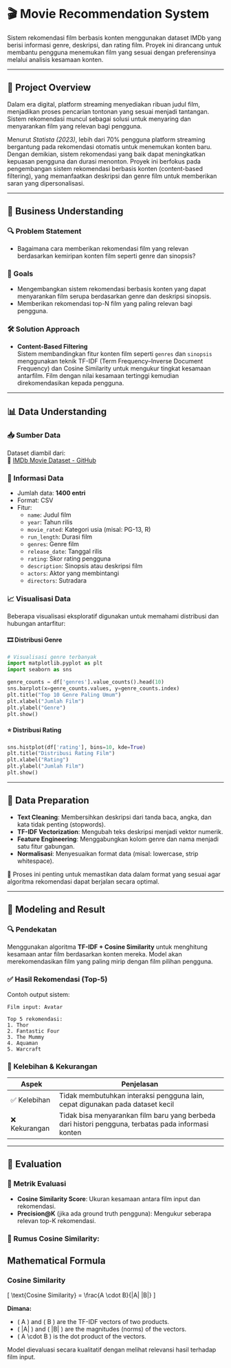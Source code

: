 # 🎬 Movie Recommendation System

Sistem rekomendasi film berbasis konten menggunakan dataset IMDb yang berisi informasi genre, deskripsi, dan rating film. Proyek ini dirancang untuk membantu pengguna menemukan film yang sesuai dengan preferensinya melalui analisis kesamaan konten.

---

## 📝 Project Overview

Dalam era digital, platform streaming menyediakan ribuan judul film, menjadikan proses pencarian tontonan yang sesuai menjadi tantangan. Sistem rekomendasi muncul sebagai solusi untuk menyaring dan menyarankan film yang relevan bagi pengguna.

Menurut *Statista (2023)*, lebih dari 70% pengguna platform streaming bergantung pada rekomendasi otomatis untuk menemukan konten baru. Dengan demikian, sistem rekomendasi yang baik dapat meningkatkan kepuasan pengguna dan durasi menonton. Proyek ini berfokus pada pengembangan sistem rekomendasi berbasis konten (content-based filtering), yang memanfaatkan deskripsi dan genre film untuk memberikan saran yang dipersonalisasi.

---

## 💼 Business Understanding

### 🔍 Problem Statement

- Bagaimana cara memberikan rekomendasi film yang relevan berdasarkan kemiripan konten film seperti genre dan sinopsis?

### 🎯 Goals

- Mengembangkan sistem rekomendasi berbasis konten yang dapat menyarankan film serupa berdasarkan genre dan deskripsi sinopsis.
- Memberikan rekomendasi top-N film yang paling relevan bagi pengguna.

### 🛠️ Solution Approach

- **Content-Based Filtering**  
  Sistem membandingkan fitur konten film seperti `genres` dan `sinopsis` menggunakan teknik TF-IDF (Term Frequency–Inverse Document Frequency) dan Cosine Similarity untuk mengukur tingkat kesamaan antarfilm. Film dengan nilai kesamaan tertinggi kemudian direkomendasikan kepada pengguna.

---

## 📊 Data Understanding

### 📥 Sumber Data

Dataset diambil dari:  
🔗 [IMDb Movie Dataset - GitHub](https://github.com/Rahmathidayat4299/dataset-movie-recomendation)

### 📐 Informasi Data

- Jumlah data: **1400 entri**
- Format: CSV
- Fitur:
  - `name`: Judul film
  - `year`: Tahun rilis
  - `movie_rated`: Kategori usia (misal: PG-13, R)
  - `run_length`: Durasi film
  - `genres`: Genre film
  - `release_date`: Tanggal rilis
  - `rating`: Skor rating pengguna
  - `description`: Sinopsis atau deskripsi film
  - `actors`: Aktor yang membintangi
  - `directors`: Sutradara

### 📈 Visualisasi Data

Beberapa visualisasi eksploratif digunakan untuk memahami distribusi dan hubungan antarfitur:

#### 🎞️ Distribusi Genre

```python
# Visualisasi genre terbanyak
import matplotlib.pyplot as plt
import seaborn as sns

genre_counts = df['genres'].value_counts().head(10)
sns.barplot(x=genre_counts.values, y=genre_counts.index)
plt.title("Top 10 Genre Paling Umum")
plt.xlabel("Jumlah Film")
plt.ylabel("Genre")
plt.show()
```

#### ⭐ Distribusi Rating

```python
sns.histplot(df['rating'], bins=10, kde=True)
plt.title("Distribusi Rating Film")
plt.xlabel("Rating")
plt.ylabel("Jumlah Film")
plt.show()
```

---

## 🧹 Data Preparation

- **Text Cleaning**: Membersihkan deskripsi dari tanda baca, angka, dan kata tidak penting (stopwords).
- **TF-IDF Vectorization**: Mengubah teks deskripsi menjadi vektor numerik.
- **Feature Engineering**: Menggabungkan kolom genre dan nama menjadi satu fitur gabungan.
- **Normalisasi**: Menyesuaikan format data (misal: lowercase, strip whitespace).

📌 Proses ini penting untuk memastikan data dalam format yang sesuai agar algoritma rekomendasi dapat berjalan secara optimal.

---

## 🤖 Modeling and Result

### 🔍 Pendekatan

Menggunakan algoritma **TF-IDF + Cosine Similarity** untuk menghitung kesamaan antar film berdasarkan konten mereka. Model akan merekomendasikan film yang paling mirip dengan film pilihan pengguna.

### ✅ Hasil Rekomendasi (Top-5)

Contoh output sistem:

```
Film input: Avatar

Top 5 rekomendasi:
1. Thor
2. Fantastic Four
3. The Mummy
4. Aquaman
5. Warcraft

```

### 📌 Kelebihan & Kekurangan

| Aspek | Penjelasan |
|-------|------------|
| ✅ Kelebihan | Tidak membutuhkan interaksi pengguna lain, cepat digunakan pada dataset kecil |
| ❌ Kekurangan | Tidak bisa menyarankan film baru yang berbeda dari histori pengguna, terbatas pada informasi konten |

---

## 📏 Evaluation

### 📐 Metrik Evaluasi

- **Cosine Similarity Score**: Ukuran kesamaan antara film input dan rekomendasi.
- **Precision@K** (jika ada ground truth pengguna): Mengukur seberapa relevan top-K rekomendasi.

### 🧮 Rumus Cosine Similarity:

## Mathematical Formula

### Cosine Similarity

\[
\text{Cosine Similarity} = \frac{A \cdot B}{\|A\| \|B\|}
\]

**Dimana:**

- \( A \) and \( B \) are the TF-IDF vectors of two products.
- \( \|A\| \) and \( \|B\| \) are the magnitudes (norms) of the vectors.
- \( A \cdot B \) is the dot product of the vectors.


Model dievaluasi secara kualitatif dengan melihat relevansi hasil terhadap film input.
